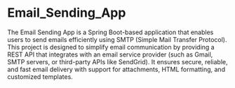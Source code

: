 # Email_Sending_App
The Email Sending App is a Spring Boot-based application that enables users to send emails efficiently using SMTP (Simple Mail Transfer Protocol). This project is designed to simplify email communication by providing a REST API that integrates with an email service provider (such as Gmail, SMTP servers, or third-party APIs like SendGrid). It ensures secure, reliable, and fast email delivery with support for attachments, HTML formatting, and customized templates.
